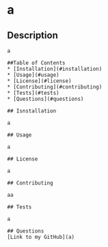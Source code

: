 # a

## Description

    a

    ##Table of Contents
    * [Installation](#installation)
    * [Usage](#usage)
    * [License](#license)
    * [Contributing](#contributing)
    * [Tests](#tests)
    * [Questions](#questions)
    
    ## Isnstallation

    a

    ## Usage

    a

    ## License

    a

    ## Contributing

    aa

    ## Tests

    a

    ## Questions
    [Link to my GitHub](a)

    
    
